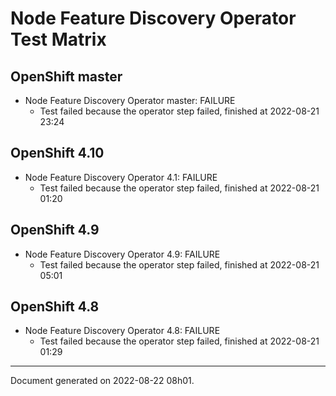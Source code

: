 
Node Feature Discovery Operator Test Matrix
===========================================

OpenShift master
----------------



* Node Feature Discovery Operator master: FAILURE
  - Test failed because the operator step failed, finished at 2022-08-21 23:24






OpenShift 4.10
--------------



* Node Feature Discovery Operator 4.1: FAILURE
  - Test failed because the operator step failed, finished at 2022-08-21 01:20






OpenShift 4.9
-------------



* Node Feature Discovery Operator 4.9: FAILURE
  - Test failed because the operator step failed, finished at 2022-08-21 05:01






OpenShift 4.8
-------------



* Node Feature Discovery Operator 4.8: FAILURE
  - Test failed because the operator step failed, finished at 2022-08-21 01:29






---
Document generated on 2022-08-22 08h01.
